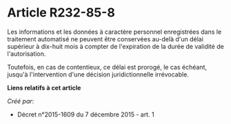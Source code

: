 # Article R232-85-8

Les informations et les données à caractère personnel enregistrées dans le traitement automatisé ne peuvent être conservées
au-delà d'un délai supérieur à dix-huit mois à compter de l'expiration de la durée de validité de l'autorisation.

Toutefois, en cas de contentieux, ce délai est prorogé, le cas échéant, jusqu'à l'intervention d'une décision
juridictionnelle irrévocable.

**Liens relatifs à cet article**

_Créé par_:

  - Décret n°2015-1609 du 7 décembre 2015 - art. 1
